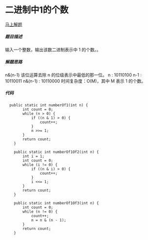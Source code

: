 二进制中1的个数
====
[马上解题](https://www.nowcoder.com/practice/8ee967e43c2c4ec193b040ea7fbb10b8?tpId=13&tqId=11164&tPage=1&rp=1&ru=/ta/coding-interviews&qru=/ta/coding-interviews/question-ranking)

##### 题目描述   
输入一个整数，输出该数二进制表示中 1 的个数。。

##### 解题思路
n&(n-1)
该位运算去除 n 的位级表示中最低的那一位。
n      : 10110100
n-1    : 10110011
n&(n-1) : 10110000
时间复杂度：O(M)，其中 M 表示 1 的个数。
##### 代码
```
  public static int numberOf1(int n) {
        int count = 0;
        while (n > 0) {
            if ((n & 1) > 0) {
                count++;
            }
            n >>= 1;
        }
        return count;
    }

    public static int numberOf1Of2(int n) {
        int i = 1;
        int count = 0;
        while (i != 0) {
            if ((n & i) > 0) {
                count++;
            }
            i <<= 1;
        }
        return count;
    }

    public static int numberOf1Of3(int n) {
        int count = 0;
        while (n != 0) {
            count++;
            n = n & (n - 1);
        }
        return count;
    }
```
